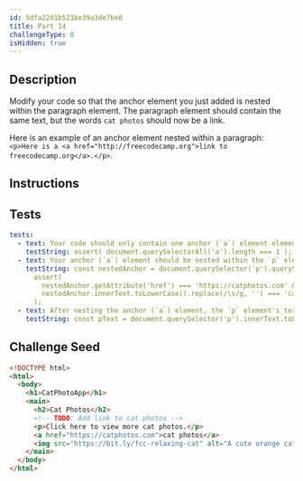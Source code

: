 ```yaml
---
id: 5dfa22d1b521be39a3de7be0
title: Part 14
challengeType: 0
isHidden: true
---
```


## Description
<section id='description'>

Modify your code so that the anchor element you just added is nested within the paragraph element. The paragraph element should contain the same text, but the words `cat photos` should now be a link. 

Here is an example of an anchor element nested within a paragraph: `<p>Here is a <a href="http://freecodecamp.org">link to freecodecamp.org</a>.</p>`.

</section>

## Instructions
<section id='instructions'>

</section>

## Tests
<section id='tests'>

```yml
tests:
  - text: Your code should only contain one anchor (`a`) element element. Nest the anchor element you added into the `p` element.
    testString: assert( document.querySelectorAll('a').length === 1 );
  - text: Your anchor (`a`) element should be nested within the `p` element. Replace the text `cat photos` in the `p` element with your anchor element.
    testString: const nestedAnchor = document.querySelector('p').querySelector('a'); 
      assert( 
        nestedAnchor.getAttribute('href') === 'https://catphotos.com' &&
        nestedAnchor.innerText.toLowerCase().replace(/\s/g, '') === 'catphotos'
      );
  - text: After nesting the anchor (`a`) element, the `p` element's text should still be `Click here to view more cat photos.`. Double check the text, spacing, or punctuation of both the `p` and nested anchor element.
    testString: const pText = document.querySelector('p').innerText.toLowerCase().replace(/\s/g, ''); assert( pText.includes('clickheretoviewmorecatphotos') );

```

</section>

## Challenge Seed
<section id='challengeSeed'>

<div id='html-seed'>

```html
<!DOCTYPE html>
<html>
  <body>
    <h1>CatPhotoApp</h1>
    <main>
      <h2>Cat Photos</h2>
      <!-- TODO: Add link to cat photos -->
      <p>Click here to view more cat photos.</p>
      <a href="https://catphotos.com">cat photos</a>
      <img src="https://bit.ly/fcc-relaxing-cat" alt="A cute orange cat lying on its back.">
    </main>
  </body>
</html>
```

</div>
</section>
